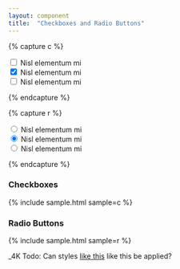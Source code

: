 ```yaml
---
layout: component
title:  "Checkboxes and Radio Buttons"
---
```


{% capture c %}
<form action="#">
  <div>
    <input type="checkbox" name="checkboxes[a]" value="a">
    <label>Nisl elementum mi</label>
  </div>
  <div>
    <input type="checkbox" name="checkboxes[b]" value="b" checked="checked">
    <label>Nisl elementum mi</label>
  </div>
  <div>
    <input type="checkbox" name="checkboxes[c]" value="c">
    <label>Nisl elementum mi</label>
  </div>
</form>
{% endcapture %}

{% capture r %}
<form action="#">
  <div>
    <input type="radio" name="radios" value="a">
    <label>Nisl elementum mi</label>
  </div>
  <div>
    <input type="radio" name="radios" value="b" checked="checked">
    <label>Nisl elementum mi</label>
  </div>
  <div>
    <input type="radio" name="radios" value="c">
    <label>Nisl elementum mi</label>
  </div>
</form>
{% endcapture %}

### Checkboxes
{% include sample.html sample=c %}

### Radio Buttons
{% include sample.html sample=r %}

_4K Todo: Can styles [like this](http://www.hongkiat.com/blog/css3-checkbox-radio/)
like this be applied?
